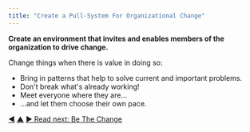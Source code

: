 ```yaml
---
title: "Create a Pull-System For Organizational Change"
---
```



**Create an environment that invites and enables members of the organization to drive change.**

Change things when there is value in doing so:

-   Bring in patterns that help to solve current and important problems.
-   Don't break what's already working!
-   Meet everyone where they are…
-   …and let them choose their own pace.


<div class="bottom-nav">
<a href="adapt-patterns-to-context.html" title="Back to: Adapt Patterns To Context">◀</a> <a href="bringing-in-s3.html" title="Up: Bringing in S3">▲</a> <a href="be-the-change.html" title="">▶ Read next: Be The Change</a>
</div>
